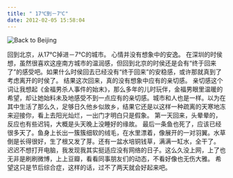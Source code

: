 ```yaml
---
title: " 17℃到－7℃"
date: 2012-02-05 15:58:04
---
```


![](../../../images/2012/02/IMG_0781.jpg "Back to Beijing") 

回到北京，从17℃掉进－7℃的城市。 心情并没有想象中的安逸。 在深圳的时侯想，虽然很喜欢这座南方城市的温润感，但回到北京的时侯还是会有“终于回来了”的感受吧。如果什么时侯回去已经没有“终于回来”的安稳感，或许那就真到了考虑离开的时侯了。 结果这次回来，真的没有想象中应有的亲切感。 亲切感这个词让我想起《金福男杀人事件的始末》，那么多年的儿时玩伴，金福男眼里温暖的希望，却让她始料未及地感受不到一点应有的亲切感。城市和人也是一样。以为在其中生活了那么久，足够日久他乡似故乡，结果它还是以这样一种疏离的天寒地冻来迎接你，看上去阳光灿烂，一出门才明白只是假象。 第一天回来，头晕晕的，反应也有些迟钝，大概是头天晚上没睡好的缘故。 最后一条鱼也死了，应该已经很多天了。鱼身上长出一簇簇细软的绒毛，在水里漂着，像展开的一对羽翼。水草倒是长得很好，生了根又发了芽。还有一盆水培铜钱草，满满一缸水，全干了。 迟迟不想打开电脑，我发现我其实挺适应没有网络的日子。这么久没上网，上了也无非是刷刷微博，上上豆瓣，看看同事朋友们的动态，不看好像也无伤大雅。 希望这只是节后综合症，这样的话，过不了两天就会好起来吧。